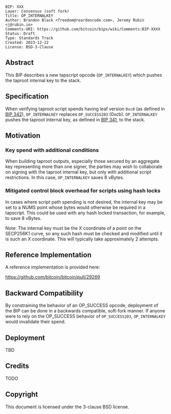 ```
BIP: XXX
Layer: Consensus (soft fork)
Title: OP_INTERNALKEY
Author: Brandon Black <freedom@reardencode.com>, Jeremy Rubin <j@rubin.io>
Comments-URI: https://github.com/bitcoin/bips/wiki/Comments:BIP-XXXX
Status: Draft
Type: Standards Track
Created: 2023-12-22
License: BSD-3-Clause
```

## Abstract

This BIP describes a new tapscript opcode (`OP_INTERNALKEY`) which
pushes the taproot internal key to the stack.

## Specification

When verifying taproot script spends having leaf version `0xc0` (as defined in
[BIP 342]), `OP_INTERNALKEY` replaces `OP_SUCCESS203` (0xcb). `OP_INTERNALKEY`
pushes the taproot internal key, as defined in [BIP 341], to the stack.

## Motivation

### Key spend with additional conditions

When building taproot outputs, especially those secured by an aggregate key
representing more than one signer, the parties may wish to collaborate on
signing with the taproot internal key, but only with additional script
restrictions. In this case, `OP_INTERNALKEY` saves 8 vBytes.

### Mitigated control block overhead for scripts using hash locks

In cases where script path spending is not desired, the internal key may be set
to a NUMS point whose bytes would otherwise be required in a tapscript. This
could be used with any hash locked transaction, for example, to save 8 vBytes.

Note: The internal key must be the X coordinate of a point on the SECP256K1
curve, so any such hash must be checked and modified until it is such an X
coordinate. This will typically take approximately 2 attempts.

## Reference Implementation

A reference implementation is provided here:

https://github.com/bitcoin/bitcoin/pull/29269

## Backward Compatibility

By constraining the behavior of an OP_SUCCESS opcode, deployment of the BIP
can be done in a backwards compatible, soft-fork manner. If anyone were to
rely on the OP_SUCCESS behavior of `OP_SUCCESS203`, `OP_INTERNALKEY` would
invalidate their spend.

## Deployment

TBD

## Credits

TODO

## Copyright

This document is licensed under the 3-clause BSD license.

[BIP 341]: https://github.com/bitcoin/bips/blob/master/bip-0341.mediawiki

[BIP 342]: https://github.com/bitcoin/bips/blob/master/bip-0342.mediawiki
